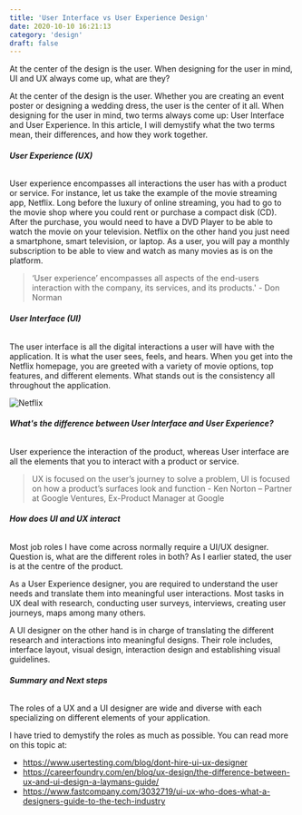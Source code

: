 ```yaml
---
title: 'User Interface vs User Experience Design'
date: 2020-10-10 16:21:13
category: 'design'
draft: false
---
```


At the center of the design is the user. When designing for the user in mind, UI and UX always come up, what are they?

At the center of the design is the user. Whether you are creating an event poster or designing a wedding dress, the user is the center of it all. When designing for the user in mind, two terms always come up: User Interface and User Experience. In this article, I will demystify what the two terms mean, their differences, and how they work together.

###### **User Experience (UX)**

User experience encompasses all interactions the user has with a product or service. For instance, let us take the example of the movie streaming app, Netflix. Long before the luxury of online streaming, you had to go to the movie shop where you could rent or purchase a compact disk (CD). After the purchase, you would need to have a DVD Player to be able to watch the movie on your television. Netflix on the other hand you just need a smartphone, smart television, or laptop. As a user, you will pay a monthly subscription to be able to view and watch as many movies as is on the platform.

> ‘User experience’ encompasses all aspects of the end-users interaction with the company, its services, and its products.' - Don Norman

###### **User Interface (UI)**

The user interface is all the digital interactions a user will have with the application. It is what the user sees, feels, and hears. When you get into the Netflix homepage, you are greeted with a variety of movie options, top features, and different elements. What stands out is the consistency all throughout the application.

![Netflix](https://images.unsplash.com/photo-1461151304267-38535e780c79?ixid=MXwxMjA3fDB8MHxzZWFyY2h8MTJ8fG5ldGZsaXh8ZW58MHx8MHw%3D&ixlib=rb-1.2.1&auto=format&fit=crop&w=500&q=60)

###### **What's the difference between User Interface and User Experience?**

User experience the interaction of the product, whereas User interface are all the elements that you to interact with a product or service.

> UX is focused on the user’s journey to solve a problem, UI is focused on how a product’s surfaces look and function - Ken Norton – Partner at Google Ventures, Ex-Product Manager at Google

###### **How does UI and UX interact**

Most job roles I have come across normally require a UI/UX designer. Question is, what are the different roles in both? As I earlier stated, the user is at the centre of the product.

As a User Experience designer, you are required to understand the user needs and translate them into meaningful user interactions. Most tasks in UX deal with research, conducting user surveys, interviews, creating user journeys, maps among many others.

A UI designer on the other hand is in charge of translating the different research and interactions into meaningful designs. Their role includes, interface layout, visual design, interaction design and establishing visual guidelines.

###### **Summary and Next steps**

The roles of a UX and a UI designer are wide and diverse with each specializing on different elements of your application.

I have tried to demystify the roles as much as possible. You can read more on this topic at:

- https://www.usertesting.com/blog/dont-hire-ui-ux-designer
- https://careerfoundry.com/en/blog/ux-design/the-difference-between-ux-and-ui-design-a-laymans-guide/
- https://www.fastcompany.com/3032719/ui-ux-who-does-what-a-designers-guide-to-the-tech-industry
